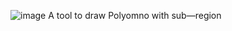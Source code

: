 ![image](https://github.com/user-attachments/assets/5ad9292a-9fd5-4e99-a275-aa4d632a270f)
A tool to draw Polyomno with sub—region
